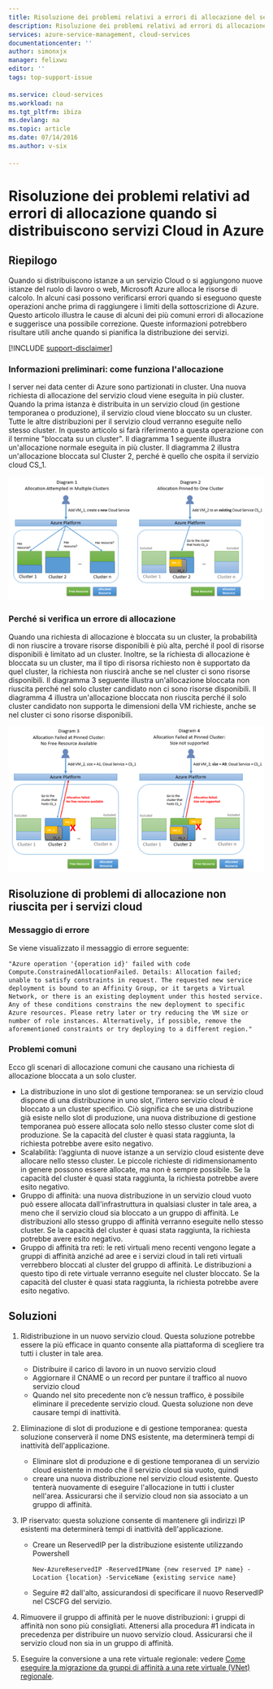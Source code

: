 ```yaml
---
title: Risoluzione dei problemi relativi a errori di allocazione del servizio cloud | Microsoft Docs
description: Risoluzione dei problemi relativi ad errori di allocazione quando si distribuiscono servizi Cloud in Azure
services: azure-service-management, cloud-services
documentationcenter: ''
author: simonxjx
manager: felixwu
editor: ''
tags: top-support-issue

ms.service: cloud-services
ms.workload: na
ms.tgt_pltfrm: ibiza
ms.devlang: na
ms.topic: article
ms.date: 07/14/2016
ms.author: v-six

---
```

# Risoluzione dei problemi relativi ad errori di allocazione quando si distribuiscono servizi Cloud in Azure
## Riepilogo
Quando si distribuiscono istanze a un servizio Cloud o si aggiungono nuove istanze del ruolo di lavoro o web, Microsoft Azure alloca le risorse di calcolo. In alcuni casi possono verificarsi errori quando si eseguono queste operazioni anche prima di raggiungere i limiti della sottoscrizione di Azure. Questo articolo illustra le cause di alcuni dei più comuni errori di allocazione e suggerisce una possibile correzione. Queste informazioni potrebbero risultare utili anche quando si pianifica la distribuzione dei servizi.

[!INCLUDE [support-disclaimer](../../includes/support-disclaimer.md)]

### Informazioni preliminari: come funziona l'allocazione
I server nei data center di Azure sono partizionati in cluster. Una nuova richiesta di allocazione del servizio cloud viene eseguita in più cluster. Quando la prima istanza è distribuita in un servizio cloud (in gestione temporanea o produzione), il servizio cloud viene bloccato su un cluster. Tutte le altre distribuzioni per il servizio cloud verranno eseguite nello stesso cluster. In questo articolo si farà riferimento a questa operazione con il termine "bloccata su un cluster". Il diagramma 1 seguente illustra un'allocazione normale eseguita in più cluster. Il diagramma 2 illustra un'allocazione bloccata sul Cluster 2, perché è quello che ospita il servizio cloud CS\_1.

![Diagramma di allocazione](./media/cloud-services-allocation-failure/Allocation1.png)

### Perché si verifica un errore di allocazione
Quando una richiesta di allocazione è bloccata su un cluster, la probabilità di non riuscire a trovare risorse disponibili è più alta, perché il pool di risorse disponibili è limitato ad un cluster. Inoltre, se la richiesta di allocazione è bloccata su un cluster, ma il tipo di risorsa richiesto non è supportato da quel cluster, la richiesta non riuscirà anche se nel cluster ci sono risorse disponibili. Il diagramma 3 seguente illustra un'allocazione bloccata non riuscita perché nel solo cluster candidato non ci sono risorse disponibili. Il diagramma 4 illustra un'allocazione bloccata non riuscita perché il solo cluster candidato non supporta le dimensioni della VM richieste, anche se nel cluster ci sono risorse disponibili.

![Errore di allocazione bloccata](./media/cloud-services-allocation-failure/Allocation2.png)

## Risoluzione di problemi di allocazione non riuscita per i servizi cloud
### Messaggio di errore
Se viene visualizzato il messaggio di errore seguente:

    "Azure operation '{operation id}' failed with code Compute.ConstrainedAllocationFailed. Details: Allocation failed; unable to satisfy constraints in request. The requested new service deployment is bound to an Affinity Group, or it targets a Virtual Network, or there is an existing deployment under this hosted service. Any of these conditions constrains the new deployment to specific Azure resources. Please retry later or try reducing the VM size or number of role instances. Alternatively, if possible, remove the aforementioned constraints or try deploying to a different region."

### Problemi comuni
Ecco gli scenari di allocazione comuni che causano una richiesta di allocazione bloccata a un solo cluster.

* La distribuzione in uno slot di gestione temporanea: se un servizio cloud dispone di una distribuzione in uno slot, l’intero servizio cloud è bloccato a un cluster specifico. Ciò significa che se una distribuzione già esiste nello slot di produzione, una nuova distribuzione di gestione temporanea può essere allocata solo nello stesso cluster come slot di produzione. Se la capacità del cluster è quasi stata raggiunta, la richiesta potrebbe avere esito negativo.
* Scalabilità: l’aggiunta di nuove istanze a un servizio cloud esistente deve allocare nello stesso cluster. Le piccole richieste di ridimensionamento in genere possono essere allocate, ma non è sempre possibile. Se la capacità del cluster è quasi stata raggiunta, la richiesta potrebbe avere esito negativo.
* Gruppo di affinità: una nuova distribuzione in un servizio cloud vuoto può essere allocata dall'infrastruttura in qualsiasi cluster in tale area, a meno che il servizio cloud sia bloccato a un gruppo di affinità. Le distribuzioni allo stesso gruppo di affinità verranno eseguite nello stesso cluster. Se la capacità del cluster è quasi stata raggiunta, la richiesta potrebbe avere esito negativo.
* Gruppo di affinità tra reti: le reti virtuali meno recenti vengono legate a gruppi di affinità anziché ad aree e i servizi cloud in tali reti virtuali verrebbero bloccati al cluster del gruppo di affinità. Le distribuzioni a questo tipo di rete virtuale verranno eseguite nel cluster bloccato. Se la capacità del cluster è quasi stata raggiunta, la richiesta potrebbe avere esito negativo.

## Soluzioni
1. Ridistribuzione in un nuovo servizio cloud. Questa soluzione potrebbe essere la più efficace in quanto consente alla piattaforma di scegliere tra tutti i cluster in tale area.
   
   * Distribuire il carico di lavoro in un nuovo servizio cloud
   * Aggiornare il CNAME o un record per puntare il traffico al nuovo servizio cloud
   * Quando nel sito precedente non c’è nessun traffico, è possibile eliminare il precedente servizio cloud. Questa soluzione non deve causare tempi di inattività.
2. Eliminazione di slot di produzione e di gestione temporanea: questa soluzione conserverà il nome DNS esistente, ma determinerà tempi di inattività dell'applicazione.
   
   * Eliminare slot di produzione e di gestione temporanea di un servizio cloud esistente in modo che il servizio cloud sia vuoto, quindi
   * creare una nuova distribuzione nel servizio cloud esistente. Questo tenterà nuovamente di eseguire l'allocazione in tutti i cluster nell'area. Assicurarsi che il servizio cloud non sia associato a un gruppo di affinità.
3. IP riservato: questa soluzione consente di mantenere gli indirizzi IP esistenti ma determinerà tempi di inattività dell'applicazione.
   
   * Creare un ReservedIP per la distribuzione esistente utilizzando Powershell
     
     ```
     New-AzureReservedIP -ReservedIPName {new reserved IP name} -Location {location} -ServiceName {existing service name}
     ```
   * Seguire #2 dall'alto, assicurandosi di specificare il nuovo ReservedIP nel CSCFG del servizio.
4. Rimuovere il gruppo di affinità per le nuove distribuzioni: i gruppi di affinità non sono più consigliati. Attenersi alla procedura #1 indicata in precedenza per distribuire un nuovo servizio cloud. Assicurarsi che il servizio cloud non sia in un gruppo di affinità.
5. Eseguire la conversione a una rete virtuale regionale: vedere [Come eseguire la migrazione da gruppi di affinità a una rete virtuale (VNet) regionale](../virtual-network/virtual-networks-migrate-to-regional-vnet.md).

<!---HONumber=AcomDC_0720_2016-->